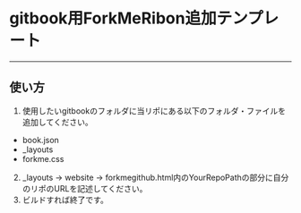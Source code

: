 # gitbook用ForkMeRibon追加テンプレート
---
## 使い方
1. 使用したいgitbookのフォルダに当リポにある以下のフォルダ・ファイルを追加してください。
  - book.json
  - _layouts
  - forkme.css
2. _layouts -> website -> forkmegithub.html内のYourRepoPathの部分に自分のリポのURLを記述してください。
3. ビルドすれば終了です。
